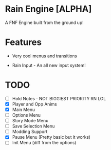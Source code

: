 # Rain Engine [ALPHA]

A FNF Engine built from the ground up!

# Features

* Very cool menus and transitions

* Rain Input - An all new input system!

# TODO

- [ ] Hold Notes - NOT BIGGIEST PRIORITY RN LOL
- [x] Player and Opp Anims
- [x] Main Menu
- [ ] Options Menu
- [ ] Story Mode Menu
- [ ] Save Selection Menu
- [ ] Modding Support
- [x] Pause Menu (Pretty basic but it works)
- [ ] Init Menu (diff from the options)